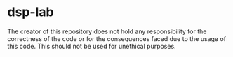 # dsp-lab
The creator of this repository does not hold any responsibility for the correctness of the code or for the consequences faced due to the usage of this code. 
This should not be used for unethical purposes.

